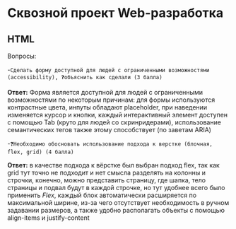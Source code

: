 # Сквозной проект Web-разработка

## HTML
Вопросы:

-```Сделать форму доступной для людей с ограниченными возможностями (accessibility), ❓объяснить как сделали (3 балла)```

**Ответ:** Форма является доступной для людей с ограниченными возможностями по некоторым причинам: для формы используются
контрастные цвета, инпуты обладают placeholder, при наведении изменяется курсор и кнопки, каждый интерактивный элемент
доступен с помощью Tab (круто для людей со скринридерами), использование семантических тегов также этому способствует
(по заветам ARIA)

-```❓Необходимо обосновать использование подхода к верстке (блочная, flex, grid) (4 балла)```

**Ответ:** в качестве подхода к вёрстке был выбран подход flex, так как grid тут точно не подходит и нет смысла разделять на колонны и строчки,
конечно, можно представить страницу, где шапка, тело страницы и подвал будут в каждой строчке, но тут удобнее всего было применить _Flex_,
каждый блок автоматически расширяется по максимальной ширине, из-за чего отсутствует необходимость в ручном задавании размеров, а также
удобно располагать объекты с помощью align-items и justify-content